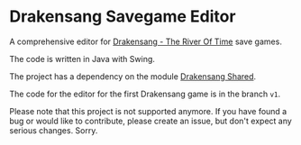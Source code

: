 Drakensang Savegame Editor
==========================

A comprehensive editor for [Drakensang - The River Of Time](http://www.am-fluss-der-zeit.de/) save games.

The code is written in Java with Swing.

The project has a dependency on the module [Drakensang Shared](https://github.com/phjardas/drakensang-shared).

The code for the editor for the first Drakensang game is in the branch `v1`.

Please note that this project is not supported anymore. If you have found a bug or would like to contribute, please create an issue, but don't expect any serious changes. Sorry.
